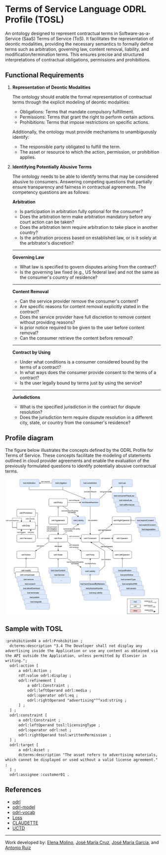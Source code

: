 # Terms of Service Language ODRL Profile (TOSL)

An ontology designed to represent contractual terms in Software-as-a-Service (SaaS) Terms of Service (ToS). It facilitates the representation of deontic modalities, providing the necessary semantics to formally define terms such as arbitration, governing law, content removal, liability, and modification/termination terms. This ensures precise and structured interpretations of contractual obligations, permissions and prohibitions.

## Functional Requirements
1. **Representation of Deontic Modalities**

    The ontology should enable the formal representation of contractual terms through the explicit modeling of deontic modalities:

    - Obligations: Terms that mandate compulsory fulfillment.
    - Permissions: Terms that grant the right to perform certain actions.
    - Prohibitions: Terms that impose restrictions on specific actions.

    Additionally, the ontology must provide mechanisms to unambiguously identify:

    - The responsible party obligated to fulfill the term.
    -  The asset or resource to which the action, permission, or prohibition applies.


2. **Identifying Potentially Abusive Terms**

    The ontology needs to be able to identify terms that may be considered abusive to consumers. Answering competing questions that partially ensure transparency and fairness in contractual agreements. The competency questions are as follows:

    **Arbitration**

    - Is participation in arbitration fully optional for the consumer?
    - Does the arbitration term make arbitration mandatory before any court action can be taken?
    - Does the arbitration term require arbitration to take place in another country?
    - Is the arbitration process based on established law, or is it solely at the arbitrator's discretion?

    ---
    **Governing Law**

    - What law is specified to govern disputes arising from the contract?
    - Is the governing law fixed (e.g., US federal law) and not the same as the consumer's country of residence?

    ---
    **Content Removal**

    - Can the service provider remove the consumer's content?
    - Are specific reasons for content removal explicitly stated in the contract?
    - Does the service provider have full discretion to remove content without providing reasons?
    - Is prior notice required to be given to the user before content removal?
    - Can the consumer retrieve the content before removal?

    ---
    **Contract by Using**

    - Under what conditions is a consumer considered bound by the terms of a contract?
    - In what ways does the consumer provide consent to the terms of a contract?
    - Is the user legally bound by terms just by using the service?

    ---
    **Jurisdictions**

    - What is the specified jurisdiction in the contract for dispute resolution?
    - Does the jurisdiction term require dispute resolution in a different city, state, or country from the consumer's residence?


## Profile diagram
The figure below illustrates the concepts defined by the ODRL Profile for Terms of Service. These concepts facilitate the modeling of statements outlined in cloud provider agreements and enable the evaluation of the previously formulated questions to identify potentially abusive contractual terms.

![ontology_model](img/ontology_model.png)


## Sample with TOSL

```turtle
:prohibition04 a odrl:Prohibition ;
  dcterms:description "3.4 The Developer shall not display any advertising inside the Application or use any content as obtained via the API outside the Application, unless permitted by Elsevier in writing.";
  odrl:action [
      a odrl:Action ;
      rdf:value odrl:display ;
      odrl:refinement [
          a odrl:Constraint ;
          odrl:leftOperand odrl:media ;
          odrl:operator odrl:eq ;
          odrl:rightOperand "advertising"^^xsd:string ;
      ] ;
  ] ;
  odrl:constraint [
      a odrl:Constraint ;
      odrl:leftOperand tosl:licensingType ;
      odrl:operator odrl:not ;
      odrl:rightOperand tosl:writtenPermission ;
  ] ;
  odrl:target [
      a odrl:Asset ;
      dcterms:description "The asset refers to advertising materials, which cannot be displayed or used without a valid license agreement." ;
  ] ;    
  odrl:assignee :customer01 .
```

## References

- [odrl](https://w3c.github.io/odrl/)
- [odrl-model](https://www.w3.org/TR/odrl-model/)
- [odrl-vocab](https://www.w3.org/TR/odrl-vocab/)
- [Loss](https://link.springer.com/article/10.1007/s10603-015-9303-7)
- [CLAUDETTE](https://link.springer.com/article/10.1007/s10506-019-09243-2)
- [UCTD](https://eur-lex.europa.eu/legal-content/EN/TXT/?uri=celex%3A31993L0013)

-----------------------
Work developed by:
[Elena Molino](https://github.com/elenamolino),
[José María Cruz](https://github.com/cruzlorite),
[José María Garcia](https://github.com/josemgarcia), and
[Antonio Ruiz](https://github.com/antonioruizcortes)